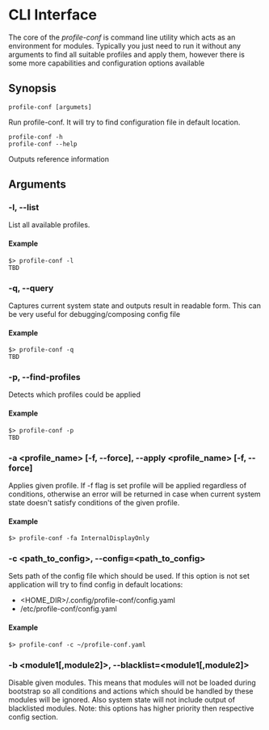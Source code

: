 CLI Interface
=============

The core of the *profile-conf* is command line utility which acts as an environment for modules. Typically you just need
to run it without any arguments to find all suitable profiles and apply them, however there is some more capabilities
and configuration options available

Synopsis
--------

```
profile-conf [argumets]
```
Run profile-conf. It will try to find configuration file in default location.
```
profile-conf -h
profile-conf --help
```
Outputs reference information

Arguments
---------

### -l, --list
List all available profiles.
#### Example
```
$> profile-conf -l
TBD
```

### -q, --query
Captures current system state and outputs result in readable form.
This can be very useful for debugging/composing config file
#### Example
```
$> profile-conf -q
TBD
```

### -p, --find-profiles
Detects which profiles could be applied
#### Example
```
$> profile-conf -p
TBD
```

### -a &lt;profile_name&gt; \[-f, --force\], --apply &lt;profile_name&gt; \[-f, --force\]
Applies given profile.
If -f flag is set profile will be applied regardless of conditions, otherwise an error will be returned
  in case when current system state doesn't satisfy conditions of the given profile.
#### Example
```
$> profile-conf -fa InternalDisplayOnly
```

### -c &lt;path_to_config&gt;, --config=&lt;path_to_config&gt;
Sets path of the config file which should be used.
If this option is not set application will try to find config in default locations:
* &lt;HOME_DIR&gt;/.config/profile-conf/config.yaml
* /etc/profile-conf/config.yaml


#### Example
```
$> profile-conf -c ~/profile-conf.yaml
```

### -b &lt;module1\[,module2\]&gt;, --blacklist=&lt;module1\[,module2\]&gt;
Disable given modules. This means that modules will not be loaded during bootstrap so all conditions and actions 
which should be handled by these modules will be ignored. Also system state will not include output of blacklisted modules.
Note: this options has higher priority then respective config section.
